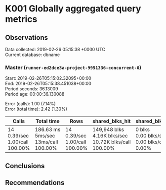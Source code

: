# K001 Globally aggregated query metrics

## Observations ##
Data collected: 2019-02-26 05:15:38 +0000 UTC  
Current database: dbname  



### Master (`runner-ed2dce3a-project-9951336-concurrent-0`) ###
Start: 2019-02-26T05:15:02.32095+00:00  
End: 2019-02-26T05:15:38.451038+00:00  
Period seconds: 36.13009  
Period age: 00:00:36.130088  

Error (calls): 1.00 (7.14%)  
Error (total time): 2.42 (1.30%)

Calls | Total&nbsp;time | Rows | shared_blks_hit | shared_blks_read | shared_blks_dirtied | shared_blks_written | blk_read_time | blk_write_time | kcache_reads | kcache_writes | kcache_user_time_ms | kcache_system_time 
-------|------------|------|-----------------|------------------|---------------------|---------------------|---------------|----------------|--------------|---------------|---------------------|--------------------
14<br/>0.39/sec<br/>1.00/call<br/>100.00% |186.63&nbsp;ms<br/>5ms/sec<br/>13ms/call<br/>100.00% |14<br/>0.39/sec<br/>1.00/call<br/>100.00% |149,948&nbsp;blks<br/>4.16K&nbsp;blks/sec<br/>10.72K&nbsp;blks/call<br/>100.00% |0&nbsp;blks<br/>0.00&nbsp;blks/sec<br/>0.00&nbsp;blks/call<br/>0.00% |0&nbsp;blks<br/>0.00&nbsp;blks/sec<br/>0.00&nbsp;blks/call<br/>0.00% |0&nbsp;blks<br/>0.00&nbsp;blks/sec<br/>0.00&nbsp;blks/call<br/>0.00% |0.00&nbsp;ms<br/>0s/sec<br/>0s/call<br/>0.00% |0.00&nbsp;ms<br/>0s/sec<br/>0s/call<br/>0.00% |0.00&nbsp;bytes<br/>0.00&nbsp;bytes/sec<br/>0.00&nbsp;bytes/call<br/>0.00% |0.00&nbsp;bytes<br/>0.00&nbsp;bytes/sec<br/>0.00&nbsp;bytes/call<br/>0.00% |0.00&nbsp;ms<br/>0s/sec<br/>0s/call<br/>0.00% |0.00&nbsp;ms<br/>0s/sec<br/>0s/call<br/>0.00%





## Conclusions ##


## Recommendations ##

